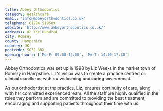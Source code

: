 ```yaml
---
title: Abbey Orthodontics
category: Healthcare
email: 'info@abbeyorthodontics.co.uk'
telephone: 01794 519589
website: 'http://www.abbeyorthodontics.co.uk/'
address1: 82 The Hundred
city: Romsey
county: Hampshire
country: UK
postcode: SO51 8BX
opening-hours: ['Mo-Fr 09:00-13:00', 'Mo-Th 14:00-17:30']
---
```

Abbey Orthodontics was set up in 1998 by Liz Weeks in the market town of Romsey in Hampshire. Liz's vision was to create a practice centred on clinical excellence within a welcoming and caring environment.

As our orthodontist at the practice, Liz, ensures continuity of care, along with her committed experienced team. All the staff are highly qualified in the roles they perform and are committed to providing the best treatment, encouraging and supporting patients throughout their time with us.
